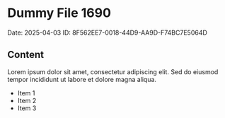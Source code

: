 # Dummy File 1690

Date: 2025-04-03
ID: 8F562EE7-0018-44D9-AA9D-F74BC7E5064D

## Content

Lorem ipsum dolor sit amet, consectetur adipiscing elit.
Sed do eiusmod tempor incididunt ut labore et dolore magna aliqua.

* Item 1
* Item 2
* Item 3
